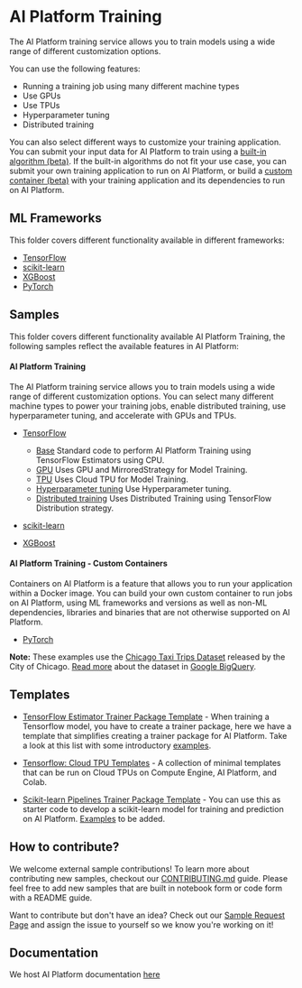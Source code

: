 # AI Platform Training

The AI Platform training service allows you to train models using a wide range of different customization options.

You can use the following features:

 - Running a training job using many different machine types
 - Use GPUs
 - Use TPUs
 - Hyperparameter tuning
 - Distributed training

You can also select different ways to customize your training application. You can submit your input data for AI 
Platform to train using a [built-in algorithm (beta)](https://cloud.google.com/ml-engine/docs/algorithms/).
If the built-in algorithms do not fit your use case, you can submit your own training application to run on AI Platform, 
or build a [custom container (beta)](https://cloud.google.com/ml-engine/docs/custom-containers) with your training application and its dependencies to run on AI Platform.

ML Frameworks
-------------

This folder covers different functionality available in different frameworks:

 - [TensorFlow](www.tensorflow.org)
 - [scikit-learn](www.scikit-learn.org)
 - [XGBoost](https://github.com/dmlc/xgboost)
 - [PyTorch](www.pytorch.org)

Samples
-------------

This folder covers different functionality available AI Platform Training, the following samples reflect the available 
features in AI Platform:

#### AI Platform Training

The AI Platform training service allows you to train models using a wide range of different customization options.
You can select many different machine types to power your training jobs, enable distributed training, use hyperparameter 
tuning, and accelerate with GPUs and TPUs.

 - [TensorFlow](structured_data/tensorflow)
     - [Base](structured_data/tensorflow/base) Standard code to perform AI Platform Training using TensorFlow Estimators 
              using CPU.
     - [GPU](structured_data/tensorflow/gpu) Uses GPU and MirroredStrategy for Model Training.
     - [TPU](structured_data/tensorflow/tpu) Uses Cloud TPU for Model Training.
     - [Hyperparameter tuning](structured_data/tensorflow/hp_tuning) Use Hyperparameter tuning.
     - [Distributed training](structured_data/tensorflow/distributed) Uses Distributed Training using TensorFlow 
              Distribution strategy.
     
 - [scikit-learn](structured_data/scikit-learn)
 - [XGBoost](structured_data/xgboost)
 
#### AI Platform Training - Custom Containers

Containers on AI Platform is a feature that allows you to run your application within a Docker image. You can build your own custom container to run jobs on AI Platform, using ML frameworks and versions as well as non-ML dependencies, libraries and binaries that are not otherwise supported on AI Platform.

 - [PyTorch](structured_data/pytorch)


**Note:** These examples use the [Chicago Taxi Trips Dataset](https://data.cityofchicago.org/Transportation/Taxi-Trips/wrvz-psew)
released by the City of Chicago. 
[Read more](https://cloud.google.com/bigquery/public-data/chicago-taxi) about the dataset in [Google BigQuery](https://cloud.google.com/bigquery/).


Templates
---------

* [TensorFlow Estimator Trainer Package Template](tensorflow/ai-platform-template) - When training a Tensorflow model, you have to create a trainer package, here we have a template that simplifies creating a trainer package for AI Platform. Take a look at this list with some introductory [examples](tensorflow/ai-platform-template/examples/). 

* [Tensorflow: Cloud TPU Templates](tpu/templates) - A collection of minimal templates that can be run on Cloud TPUs on Compute Engine, AI Platform, and Colab.

* [Scikit-learn Pipelines Trainer Package Template](scikit-learn/template) - You can use this as starter code to develop a scikit-learn model for training and prediction on AI Platform. [Examples](scikit-learn/template/examples) to be added.

How to contribute?
------------------

We welcome external sample contributions! To learn more about contributing new samples, checkout our [CONTRIBUTING.md](CONTRIBUTING.md) guide. Please feel free to add new samples that are built in notebook form or code form with a README guide. 

Want to contribute but don't have an idea? Check out our [Sample Request Page](https://github.com/GoogleCloudPlatform/ai-platform-samples/issues?q=is%3Aissue+is%3Aopen+label%3ASAMPLE_REQUEST) and assign the issue to yourself so we know you're working on it!

Documentation
-------------

We host AI Platform documentation [here](https://cloud.google.com/ml-engine/docs/)
